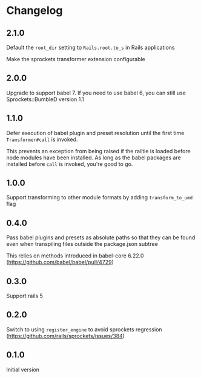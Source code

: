 # Changelog

## 2.1.0

Default the `root_dir` setting to `Rails.root.to_s` in Rails applications

Make the sprockets transformer extension configurable

## 2.0.0

Upgrade to support babel 7. If you need to use babel 6, you can still use Sprockets::BumbleD version 1.1

## 1.1.0

Defer execution of babel plugin and preset resolution until the first time `Transformer#call` is invoked.

This prevents an exception from being raised if the railtie is loaded before node modules have been installed.
As long as the babel packages are installed before `call` is invoked, you're good to go.

## 1.0.0

Support transforming to other module formats by adding `transform_to_umd` flag

## 0.4.0

Pass babel plugins and presets as absolute paths so that they can be found even when transpiling files outside the package.json subtree

This relies on methods introduced in babel-core 6.22.0 (https://github.com/babel/babel/pull/4729)

## 0.3.0

Support rails 5

## 0.2.0

Switch to using `register_engine` to avoid sprockets regression (https://github.com/rails/sprockets/issues/384)

## 0.1.0

Initial version
